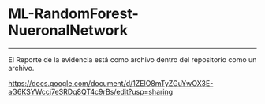 # ML-RandomForest-NueronalNetwork
---

El Reporte de la evidencia está como archivo dentro del repositorio como un archivo.

https://docs.google.com/document/d/1ZElO8mTyZGuYwOX3E-aG6KSYWccj7eSRDq8QT4c9rBs/edit?usp=sharing
